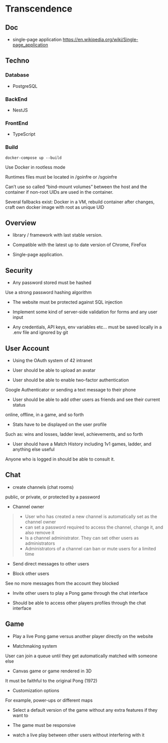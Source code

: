 # Transcendence

## Doc
- single-page application
https://en.wikipedia.org/wiki/Single-page_application
## Techno

### Database
- PostgreSQL

### BackEnd
- NestJS

### FrontEnd
- TypeScript

### Build
```
docker-compose up --build
```

Use Docker in rootless mode

Runtimes files must be located in /goinfre or /sgoinfre

Can’t use so called “bind-mount volumes” between the host and the container if non-root UIDs are used in the
container.

Several fallbacks exist: Docker in a VM, rebuild container after changes, craft own docker image with root as unique UID

## Overview
- library / framework with last stable version.

- Compatible with the latest up to date version of Chrome, FireFox

- Single-page application.

## Security

- Any password stored must be hashed

Use a strong password hashing algorithm

- The website must be protected against SQL injection

- Implement some kind of server-side validation for forms and any user input

- Any credentials, API keys, env variables etc... must be saved locally in a .env file and ignored by git

## User Account

- Using the OAuth system of 42 intranet

- User should be able to upload an avatar

- User should be able to enable two-factor authentication

Google Authenticator or sending a text message to their phone

- User should be able to add other users as friends and see their current status

online, offline, in a game, and so forth

- Stats have to be displayed on the user profile

Such as: wins and losses, ladder level, achievements, and so forth

- User should have a Match History including 1v1 games, ladder, and anything else useful

Anyone who is logged in should be able to consult it.

## Chat

- create channels (chat rooms)

public, or private, or protected by a password

- Channel owner
> -  User who has created a new channel is automatically set as the channel owner
> -  can set a password required to access the channel, change it, and also remove it
> - Is a channel administrator. They can set other users as administrators
> - Administrators of a channel can ban or mute users for a limited time

- Send direct messages to other users

- Block other users

See no more messages from the account they blocked

- Invite other users to play a Pong game through the chat interface

- Should be able to access other players profiles through the chat interface

## Game

- Play a live Pong game versus another player directly on the website

- Matchmaking system

User can join a queue until they get automatically matched with someone else

- Canvas game or game rendered in 3D

It must be faithful to the original Pong (1972)

- Customization options

For example, power-ups or different maps

- Select a default version of the game without any extra features if they want to
 
- The game must be responsive

- watch a live play between other users without interfering with it
